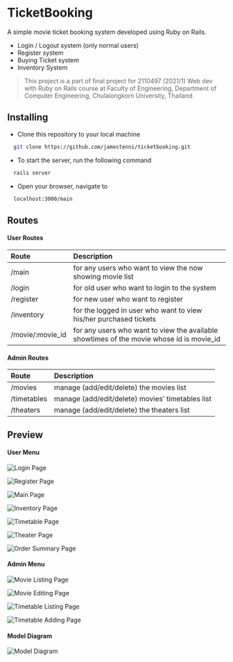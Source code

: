 # TicketBooking

A simple movie ticket booking system developed using Ruby on Rails.

- Login / Logout system (only normal users)
- Register system
- Buying Ticket system
- Inventory System

> This project is a part of final project for 2110497 (2021/1) Web dev with Ruby on Rails course at Faculty of Engineering, Department of Computer Engineering, Chulalongkorn University, Thailand.

## Installing

- Clone this repository to your local machine

```bash
  git clone https://github.com/jamestenni/ticketbooking.git
```

- To start the server, run the following command

```bash
  rails server
```

- Open your browser, navigate to

```bash
  localhost:3000/main
```

## Routes

#### User Routes

| Route            | Description                                                                              |
| :--------------- | :--------------------------------------------------------------------------------------- |
| /main            | for any users who want to view the now showing movie list                                |
| /login           | for old user who want to login to the system                                             |
| /register        | for new user who want to register                                                        |
| /inventory       | for the logged in user who want to view his/her purchased tickets                        |
| /movie/:movie_id | for any users who want to view the available showtimes of the movie whose id is movie_id |

#### Admin Routes

| Route       | Description                                      |
| :---------- | :----------------------------------------------- |
| /movies     | manage (add/edit/delete) the movies list         |
| /timetables | manage (add/edit/delete) movies’ timetables list |
| /theaters   | manage (add/edit/delete) the theaters list       |

## Preview

#### User Menu

![Login Page](./preview_img/F_1_Login_Page.png)

![Register Page](./preview_img/F_2_Register_Page.png)

![Main Page](./preview_img/F_3_Main_Page.png)

![Inventory Page](./preview_img/F_4_Inventory_Page.png)

![Timetable Page](./preview_img/F_5_Timetable_Page.png)

![Theater Page](./preview_img/F_6_Theater_Page.png)

![Order Summary Page](./preview_img/F_7_OrderSummary_Page.png)

#### Admin Menu

![Movie Listing Page](./preview_img/B_1_Listing_Movies.png)

![Movie Editing Page](./preview_img/B_2_Editing_Movie.png)

![Timetable Listing Page](./preview_img/B_3_Listing_Timetables.png)

![Timetable Adding Page](./preview_img/B_4_Adding_Timetable.png)

#### Model Diagram

![Model Diagram](./preview_img/Model_Diagram.png)
